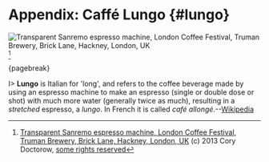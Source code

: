 # Appendix: Caffé Lungo {#lungo}

![Transparent Sanremo espresso machine, London Coffee Festival, Truman Brewery, Brick Lane, Hackney, London, UK](images/doctorow.jpg)[^doctorow]

[^doctorow]: [Transparent Sanremo espresso machine, London Coffee Festival, Truman Brewery, Brick Lane, Hackney, London, UK](http://www.flickr.com/photos/doctorow/8679962639) (c) 2013 Cory Doctorow, [some rights reserved](http://creativecommons.org/licenses/by-sa/2.0/deed.en)

{pagebreak}

I> **Lungo** is Italian for 'long', and refers to the coffee beverage made by using an espresso machine to make an espresso (single or double dose or shot) with much more water (generally twice as much), resulting in a *stretched* espresso, a *lungo*. In French it is called *café allongé*.--[Wikipedia](https://en.wikipedia.org/wiki/Lungo)